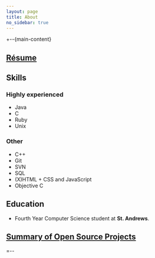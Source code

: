 ```yaml
---
layout: page
title: About
no_sidebar: true
---
```


<div id="results">
	
</div>

+--{main-content}

## [Résume](Bilal_Husasin-Resume.pdf "Bilal Syed Hussain's Résume") ##

## Skills ##

### Highly experienced ###

* Java
* C
* Ruby
* Unix

### Other ###
* C++
* Git 
* SVN
* SQL
* (X)HTML + CSS and JavaScript
* Objective C


## Education ##
* Fourth Year Computer Science student at **St. Andrews**. 

## [Summary of Open Source Projects](http://resume.github.com/?Bilalh "Summary of Open Source Projects") ##

=--


